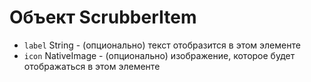 # Объект ScrubberItem

* `label` String - (опционально) текст отобразится в этом элементе
* `icon` NativeImage - (опционально) изображение, которое будет отображаться в этом элементе